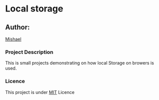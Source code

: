 # Local storage

## Author: 

[Mishael](https://mishaelratemo.github.io/my_portfolio/)

### Project Description
 This is small projects demonstrating on how local Storage on browers is used.

 ### Licence

 This project is under [MIT](https://mishaelratemo.github.io/my_portfolio/) Licence